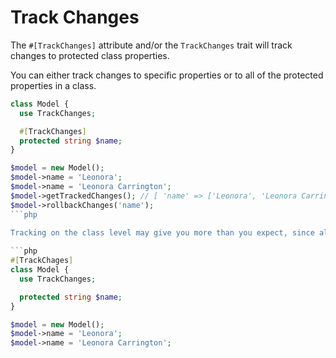 # Track Changes

The `#[TrackChanges]` attribute and/or the `TrackChanges` trait will track changes to protected class properties.

You can either track changes to specific properties or to all of the protected properties in a class.

```php
class Model {
  use TrackChanges;

  #[TrackChanges]
  protected string $name;
}

$model = new Model();
$model->name = 'Leonora';
$model->name = 'Leonora Carrington';
$model->getTrackedChanges(); // [ 'name' => ['Leonora', 'Leonora Carrington'] ]
$model->rollbackChanges('name');
```php

Tracking on the class level may give you more than you expect, since all protected properties will be tracked and made public, including inherited properties.
  
```php
#[TrackChages]
class Model {
  use TrackChanges;

  protected string $name;
}

$model = new Model();
$model->name = 'Leonora';
$model->name = 'Leonora Carrington';
```